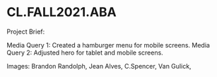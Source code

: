 # CL.FALL2021.ABA

Project Brief: 
  
Media Query 1: Created a hamburger menu for mobile screens. 
Media Query 2: Adjusted hero for tablet and mobile screens.

Images: Brandon Randolph, Jean Alves, C.Spencer, Van Gulick, 